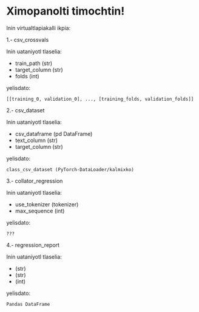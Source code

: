 # Ximopanolti timochtin!

Inin virtualtlapiakalli ikpia:

1.- csv_crossvals

Inin uataniyotl tlaselia:
<ul>
    <li>train_path (str)</li>
    <li>target_column (str)</li>
    <li>folds (int)</li>
</ul>
yelisdato: 

```[[training_0, validation_0], ..., [training_folds, validation_folds]]```


2.- csv_dataset

Inin uataniyotl tlaselia:
<ul>
    <li>csv_dataframe (pd DataFrame)</li>
    <li>text_column (str)</li>
    <li>target_column (str)</li>
</ul>
yelisdato: 

```class_csv_dataset (PyTorch-DataLoader/kalmixko)```



3.- collator_regression

Inin uataniyotl tlaselia:
<ul>
    <li>use_tokenizer (tokenizer)</li>
    <li>max_sequence (int)</li>
</ul>
yelisdato: 

```???```



4.- regression_report

Inin uataniyotl tlaselia:
<ul>
    <li> (str)</li>
    <li> (str)</li>
    <li> (int)</li>
</ul>
yelisdato: 

```Pandas DataFrame```
